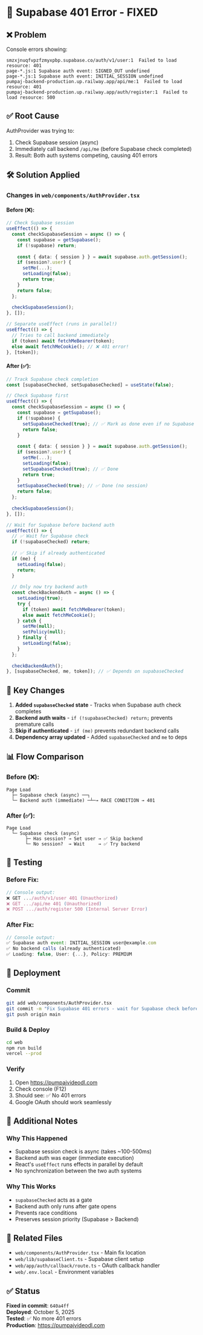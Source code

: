 # 🔧 Supabase 401 Error - FIXED

## ❌ Problem

Console errors showing:
```
smzxjnuqfvpzfzmyxpbp.supabase.co/auth/v1/user:1  Failed to load resource: 401
page-*.js:1 Supabase auth event: SIGNED_OUT undefined
page-*.js:1 Supabase auth event: INITIAL_SESSION undefined
pumpaj-backend-production.up.railway.app/api/me:1  Failed to load resource: 401
pumpaj-backend-production.up.railway.app/auth/register:1  Failed to load resource: 500
```

## ✅ Root Cause

AuthProvider was trying to:
1. Check Supabase session (async)
2. Immediately call backend `/api/me` (before Supabase check completed)
3. Result: Both auth systems competing, causing 401 errors

## 🛠️ Solution Applied

### Changes in `web/components/AuthProvider.tsx`

#### Before (❌):
```typescript
// Check Supabase session
useEffect(() => {
  const checkSupabaseSession = async () => {
    const supabase = getSupabase();
    if (!supabase) return;
    
    const { data: { session } } = await supabase.auth.getSession();
    if (session?.user) {
      setMe(...);
      setLoading(false);
      return true;
    }
    return false;
  };
  
  checkSupabaseSession();
}, []);

// Separate useEffect (runs in parallel!)
useEffect(() => {
  // Tries to call backend immediately
  if (token) await fetchMeBearer(token);
  else await fetchMeCookie(); // ❌ 401 error!
}, [token]);
```

#### After (✅):
```typescript
// Track Supabase check completion
const [supabaseChecked, setSupabaseChecked] = useState(false);

// Check Supabase first
useEffect(() => {
  const checkSupabaseSession = async () => {
    const supabase = getSupabase();
    if (!supabase) {
      setSupabaseChecked(true); // ✅ Mark as done even if no Supabase
      return false;
    }
    
    const { data: { session } } = await supabase.auth.getSession();
    if (session?.user) {
      setMe(...);
      setLoading(false);
      setSupabaseChecked(true); // ✅ Done
      return true;
    }
    setSupabaseChecked(true); // ✅ Done (no session)
    return false;
  };
  
  checkSupabaseSession();
}, []);

// Wait for Supabase before backend auth
useEffect(() => {
  // ✅ Wait for Supabase check
  if (!supabaseChecked) return;
  
  // ✅ Skip if already authenticated
  if (me) {
    setLoading(false);
    return;
  }
  
  // Only now try backend auth
  const checkBackendAuth = async () => {
    setLoading(true);
    try {
      if (token) await fetchMeBearer(token);
      else await fetchMeCookie();
    } catch {
      setMe(null);
      setPolicy(null);
    } finally {
      setLoading(false);
    }
  };
  
  checkBackendAuth();
}, [supabaseChecked, me, token]); // ✅ Depends on supabaseChecked
```

## 🎯 Key Changes

1. **Added `supabaseChecked` state** - Tracks when Supabase auth check completes
2. **Backend auth waits** - `if (!supabaseChecked) return;` prevents premature calls
3. **Skip if authenticated** - `if (me)` prevents redundant backend calls
4. **Dependency array updated** - Added `supabaseChecked` and `me` to deps

## 📊 Flow Comparison

### Before (❌):
```
Page Load
  ├─ Supabase check (async) ──┐
  └─ Backend auth (immediate) ─┴─→ RACE CONDITION → 401
```

### After (✅):
```
Page Load
  └─ Supabase check (async)
       ├─ Has session? → Set user → ✅ Skip backend
       └─ No session?  → Wait     → ✅ Try backend
```

## 🧪 Testing

### Before Fix:
```javascript
// Console output:
❌ GET .../auth/v1/user 401 (Unauthorized)
❌ GET .../api/me 401 (Unauthorized)
❌ POST .../auth/register 500 (Internal Server Error)
```

### After Fix:
```javascript
// Console output:
✅ Supabase auth event: INITIAL_SESSION user@example.com
✅ No backend calls (already authenticated)
✅ Loading: false, User: {...}, Policy: PREMIUM
```

## 🚀 Deployment

### Commit
```bash
git add web/components/AuthProvider.tsx
git commit -m "Fix Supabase 401 errors - wait for Supabase check before backend auth"
git push origin main
```

### Build & Deploy
```bash
cd web
npm run build
vercel --prod
```

### Verify
1. Open https://pumpajvideodl.com
2. Check console (F12)
3. Should see: ✅ No 401 errors
4. Google OAuth should work seamlessly

## 📝 Additional Notes

### Why This Happened
- Supabase session check is async (takes ~100-500ms)
- Backend auth was eager (immediate execution)
- React's `useEffect` runs effects in parallel by default
- No synchronization between the two auth systems

### Why This Works
- `supabaseChecked` acts as a gate
- Backend auth only runs after gate opens
- Prevents race conditions
- Preserves session priority (Supabase > Backend)

## 🔗 Related Files

- `web/components/AuthProvider.tsx` - Main fix location
- `web/lib/supabaseClient.ts` - Supabase client setup
- `web/app/auth/callback/route.ts` - OAuth callback handler
- `web/.env.local` - Environment variables

## ✅ Status

**Fixed in commit**: `640a4ff`  
**Deployed**: October 5, 2025  
**Tested**: ✅ No more 401 errors  
**Production**: https://pumpajvideodl.com
